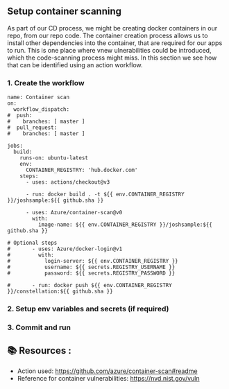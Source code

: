 ## Setup container scanning

As part of our CD process, we might be creating docker containers in our repo, from our repo code. 
The container creation process allows us to install other dependencies into the container, that are required for our apps to run.
This is one place where vnew ulnerabilities could be introduced, which the code-scanning process might miss.
In this section we see how that can be identified using an action workflow.

### 1. Create the workflow

```
name: Container scan
on:
  workflow_dispatch:
#  push:
#    branches: [ master ]
#  pull_request:
#    branches: [ master ]

jobs:
  build:
    runs-on: ubuntu-latest
    env:
      CONTAINER_REGISTRY: 'hub.docker.com'
    steps:
      - uses: actions/checkout@v3

      - run: docker build . -t ${{ env.CONTAINER_REGISTRY }}/joshsample:${{ github.sha }}

      - uses: Azure/container-scan@v0
        with:
          image-name: ${{ env.CONTAINER_REGISTRY }}/joshsample:${{ github.sha }}

# Optional steps
#       - uses: Azure/docker-login@v1
#         with:
#           login-server: ${{ env.CONTAINER_REGISTRY }}
#           username: ${{ secrets.REGISTRY_USERNAME }}
#           password: ${{ secrets.REGISTRY_PASSWORD }}

#       - run: docker push ${{ env.CONTAINER_REGISTRY }}/constellation:${{ github.sha }}
```

### 2. Setup env variables and secrets (if required)

### 3. Commit and run


## 📚 Resources : 

- Action used: https://github.com/azure/container-scan#readme
- Reference for container vulnerabilities: https://nvd.nist.gov/vuln
